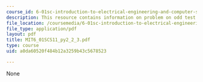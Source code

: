 ```yaml
---
course_id: 6-01sc-introduction-to-electrical-engineering-and-computer-science-i-spring-2011
description: This resource contains information on problem on odd test.
file_location: /coursemedia/6-01sc-introduction-to-electrical-engineering-and-computer-science-i-spring-2011/a0da60520f484b12a3259b43c5678523_MIT6_01SCS11_py2_2_3.pdf
file_type: application/pdf
layout: pdf
title: MIT6_01SCS11_py2_2_3.pdf
type: course
uid: a0da60520f484b12a3259b43c5678523

---
```

None